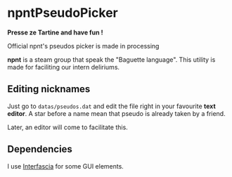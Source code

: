 # npntPseudoPicker
**Presse ze Tartine and have fun !**

Official npnt's pseudos picker is made in processing

**npnt** is a steam group that speak the "Baguette language". This utility is made for faciliting our intern deliriums.

## Editing nicknames
Just go to `datas/pseudos.dat` and edit the file right in your favourite **text editor**.
A star before a name mean that pseudo is already taken by a friend.

Later, an editor will come to facilitate this.

## Dependencies
I use [Interfascia](https://github.com/brendanberg/interfascia) for some GUI elements.
